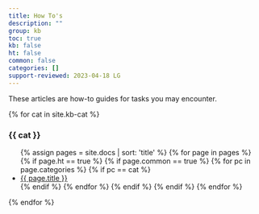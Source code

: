 ```yaml
---
title: How To's
description: ""
group: kb
toc: true
kb: false
ht: false
common: false
categories: []
support-reviewed: 2023-04-18 LG
---
```


These articles are how-to guides for tasks you may encounter.

{% for cat in site.kb-cat %}

### {{ cat }}

<ul>
    {% assign pages = site.docs | sort: 'title' %}
    {% for page in pages %}
        {% if page.ht == true %}
            {% if page.common == true %}
                {% for pc in page.categories %}
                    {% if pc == cat %}
                    <li><a href="{{site.baseurl}}{{page.url}}">{{ page.title }}</a></li>
                    {% endif %}   <!-- match category -->
                {% endfor %}  <!-- page-categories -->
            {% endif %}   <!-- common -->
        {% endif %}   <!-- kb -->
    {% endfor %}  <!-- page -->
</ul>
{% endfor %}  <!-- cat -->
